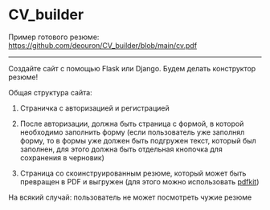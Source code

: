 # CV_builder

Пример готового резюме: 
https://github.com/deouron/CV_builder/blob/main/cv.pdf

---

Создайте сайт с помощью Flask или Django. Будем делать конструктор резюме!

Общая структура сайта:

1. Страничка с авторизацией и регистрацией

2. После авторизации, должна быть страница с формой, в которой необходимо заполнить форму (если пользователь уже заполнял форму, то в формы уже должен быть подгружен текст, который был заполнен, для этого должна быть отдельная кнопочка для сохранения в черновик)

3. Страница со скоинструированным резюме, который может быть превращен в PDF и выгружен (для этого можно использовать [pdfkit](https://pypi.org/project/pdfkit/))

На всякий случай: пользователь не может посмотреть чужие резюме

